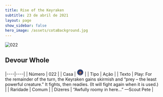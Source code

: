 ```yaml
---
title: Rise of the Keyraken
subtitle: 23 de abril de 2021
layout: page
show_sidebar: false
hero_image: /assets/cotaBackground.jpg
---
```


![022](https://cards-keyforge.s3.eu-north-1.amazonaws.com/media/en/rotk/022.png)

## Devour Whole

|----|----|
| Número | 022 |
| Casa | ![Keyraken](https://raw.githubusercontent.com/cardsofkeyforge/cardsofkeyforge.github.io/master/rotk/keyraken.png "Keyraken") |
| Tipo | Ação |
| Texto | Play: For the remainder of the turn, the  Keyraken gains skirmish and “prey – the  least powerful creature.” It fights, then  readies. (It will fight again when it is used.) |
| Raridade | Comum |
| Dizeres | “Awfully roomy in here…”  —Scout Pete |
